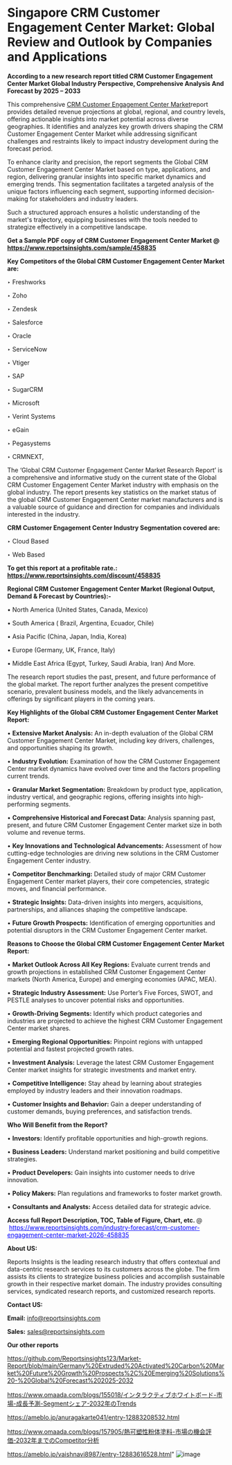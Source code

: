 # Singapore CRM Customer Engagement Center Market: Global Review and Outlook by Companies and Applications

<strong>According to a new research report titled CRM Customer Engagement Center Market Global Industry Perspective, Comprehensive Analysis And Forecast by 2025 – 2033</strong>

This comprehensive <a href=https://www.reportsinsights.com/sample/458835>CRM Customer Engagement Center Market</a>report provides detailed revenue projections at global, regional, and country levels, offering actionable insights into market potential across diverse geographies. It identifies and analyzes key growth drivers shaping the CRM Customer Engagement Center Market while addressing significant challenges and restraints likely to impact industry development during the forecast period.

To enhance clarity and precision, the report segments the Global CRM Customer Engagement Center Market based on type, applications, and region, delivering granular insights into specific market dynamics and emerging trends. This segmentation facilitates a targeted analysis of the unique factors influencing each segment, supporting informed decision-making for stakeholders and industry leaders.

Such a structured approach ensures a holistic understanding of the market's trajectory, equipping businesses with the tools needed to strategize effectively in a competitive landscape.

<strong>Get a Sample PDF copy of CRM Customer Engagement Center Market </strong><strong>@<a href=https://www.reportsinsights.com/sample/458835 style=color:#0000ff;> https://www.reportsinsights.com/sample/458835</a></strong></font>

<strong>Key Competitors of the Global CRM Customer Engagement Center Market are:</strong>

‣ Freshworks

‣ Zoho

‣ Zendesk

‣ Salesforce

‣ Oracle

‣ ServiceNow

‣ Vtiger

‣ SAP

‣ SugarCRM

‣ Microsoft

‣ Verint Systems

‣ eGain

‣ Pegasystems

‣ CRMNEXT,

The ‘Global CRM Customer Engagement Center Market Research Report’ is a comprehensive and informative study on the current state of the Global CRM Customer Engagement Center Market industry with emphasis on the global industry. The report presents key statistics on the market status of the global CRM Customer Engagement Center market manufacturers and is a valuable source of guidance and direction for companies and individuals interested in the industry.

<strong>CRM Customer Engagement Center Industry Segmentation covered are:</strong>

‣ Cloud Based

‣ Web Based

<strong>To get this report at a profitable rate.: <a href=https://www.reportsinsights.com/discount/458835 style=color:#0000ff;>https://www.reportsinsights.com/discount/458835</a></strong></font>

<strong>Regional CRM Customer Engagement Center Market (Regional Output, Demand &amp; Forecast by Countries):-</strong>

• North America (United States, Canada, Mexico)

• South America ( Brazil, Argentina, Ecuador, Chile)

• Asia Pacific (China, Japan, India, Korea)

• Europe (Germany, UK, France, Italy)

• Middle East Africa (Egypt, Turkey, Saudi Arabia, Iran) And More.

The research report studies the past, present, and future performance of the global market. The report further analyzes the present competitive scenario, prevalent business models, and the likely advancements in offerings by significant players in the coming years.

<strong>Key Highlights of the Global CRM Customer Engagement Center Market Report:</strong>

• <strong>Extensive Market Analysis:</strong> An in-depth evaluation of the Global CRM Customer Engagement Center Market, including key drivers, challenges, and opportunities shaping its growth.

• <strong>Industry Evolution:</strong> Examination of how the CRM Customer Engagement Center market dynamics have evolved over time and the factors propelling current trends.

• <strong>Granular Market Segmentation:</strong> Breakdown by product type, application, industry vertical, and geographic regions, offering insights into high-performing segments.

• <strong>Comprehensive Historical and Forecast Data:</strong> Analysis spanning past, present, and future CRM Customer Engagement Center market size in both volume and revenue terms.

• <strong>Key Innovations and Technological Advancements:</strong> Assessment of how cutting-edge technologies are driving new solutions in the CRM Customer Engagement Center industry.

• <strong>Competitor Benchmarking:</strong> Detailed study of major CRM Customer Engagement Center market players, their core competencies, strategic moves, and financial performance.

• <strong>Strategic Insights:</strong> Data-driven insights into mergers, acquisitions, partnerships, and alliances shaping the competitive landscape.

• <strong>Future Growth Prospects:</strong> Identification of emerging opportunities and potential disruptors in the CRM Customer Engagement Center market.

<strong>Reasons to Choose the Global CRM Customer Engagement Center Market Report:</strong>

• <strong>Market Outlook Across All Key Regions:</strong> Evaluate current trends and growth projections in established CRM Customer Engagement Center markets (North America, Europe) and emerging economies (APAC, MEA).

• <strong>Strategic Industry Assessment:</strong> Use Porter’s Five Forces, SWOT, and PESTLE analyses to uncover potential risks and opportunities.

• <strong>Growth-Driving Segments:</strong> Identify which product categories and industries are projected to achieve the highest CRM Customer Engagement Center market shares.

• <strong>Emerging Regional Opportunities:</strong> Pinpoint regions with untapped potential and fastest projected growth rates.

• <strong>Investment Analysis:</strong> Leverage the latest CRM Customer Engagement Center market insights for strategic investments and market entry.

• <strong>Competitive Intelligence:</strong> Stay ahead by learning about strategies employed by industry leaders and their innovation roadmaps.

• <strong>Customer Insights and Behavior:</strong> Gain a deeper understanding of customer demands, buying preferences, and satisfaction trends.

<strong>Who Will Benefit from the Report?</strong>

• <strong>Investors:</strong> Identify profitable opportunities and high-growth regions.

• <strong>Business Leaders:</strong> Understand market positioning and build competitive strategies.

• <strong>Product Developers:</strong> Gain insights into customer needs to drive innovation.

• <strong>Policy Makers:</strong> Plan regulations and frameworks to foster market growth.

• <strong>Consultants and Analysts:</strong> Access detailed data for strategic advice.
</ul>
<strong>Access full Report Description, TOC, Table of Figure, Chart, etc. </strong>@  <a href=https://www.reportsinsights.com/industry-forecast/crm-customer-engagement-center-market-2026-458835 style=color:#0000ff;>https://www.reportsinsights.com/industry-forecast/crm-customer-engagement-center-market-2026-458835</a></font>

<strong><strong>About US</strong>:</strong>

Reports Insights is the leading research industry that offers contextual and data-centric research services to its customers across the globe. The firm assists its clients to strategize business policies and accomplish sustainable growth in their respective market domain. The industry provides consulting services, syndicated research reports, and customized research reports.

<strong>Contact US:</strong>

<p class=""""><b>Email:</b> <a href=mailto:info@reportsinsights.com>info@reportsinsights.com</a></p>
<p class=""""><b>Sales:</b> <a href=mailto:sales@reportsinsights.com>sales@reportsinsights.com</a></p>

<strong>Our other reports</strong>

<a href=https://github.com/Reportsinsights123/Market-Report/blob/main/Germany%20Extruded%20Activated%20Carbon%20Market%20Future%20Growth%20Prospects%2C%20Emerging%20Solutions%20-%20Global%20Forecast%202025-2032>https://github.com/Reportsinsights123/Market-Report/blob/main/Germany%20Extruded%20Activated%20Carbon%20Market%20Future%20Growth%20Prospects%2C%20Emerging%20Solutions%20-%20Global%20Forecast%202025-2032</a>

<a href=https://www.omaada.com/blogs/155018/インタラクティブホワイトボード-市場-成長予測-Segmentシェア-2032年のTrends>https://www.omaada.com/blogs/155018/インタラクティブホワイトボード-市場-成長予測-Segmentシェア-2032年のTrends</a>

<a href=https://ameblo.jp/anuragakarte041/entry-12883208532.html>https://ameblo.jp/anuragakarte041/entry-12883208532.html</a>

<a href=https://www.omaada.com/blogs/157905/熱可塑性粉体塗料-市場の機会評価-2032年までのCompetitor分析>https://www.omaada.com/blogs/157905/熱可塑性粉体塗料-市場の機会評価-2032年までのCompetitor分析</a>

<a href=https://ameblo.jp/vaishnavi8987/entry-12883616528.html>https://ameblo.jp/vaishnavi8987/entry-12883616528.html</a>"
![image](https://github.com/user-attachments/assets/9decb3d4-4f57-4902-8674-a7ecf2508a10)
